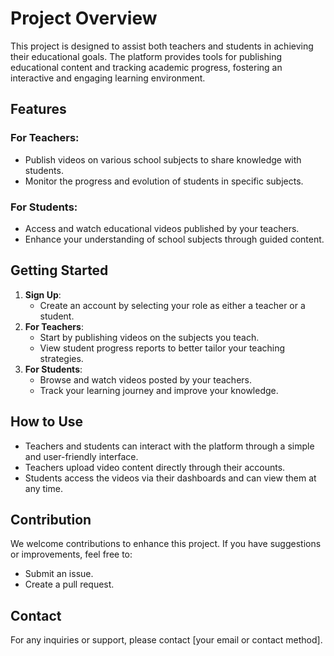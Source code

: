 # Project Overview

This project is designed to assist both teachers and students in achieving their educational goals. The platform provides tools for publishing educational content and tracking academic progress, fostering an interactive and engaging learning environment.

## Features

### For Teachers:
- Publish videos on various school subjects to share knowledge with students.
- Monitor the progress and evolution of students in specific subjects.

### For Students:
- Access and watch educational videos published by your teachers.
- Enhance your understanding of school subjects through guided content.

## Getting Started

1. **Sign Up**:
   - Create an account by selecting your role as either a teacher or a student.
2. **For Teachers**:
   - Start by publishing videos on the subjects you teach.
   - View student progress reports to better tailor your teaching strategies.
3. **For Students**:
   - Browse and watch videos posted by your teachers.
   - Track your learning journey and improve your knowledge.

## How to Use

- Teachers and students can interact with the platform through a simple and user-friendly interface.
- Teachers upload video content directly through their accounts.
- Students access the videos via their dashboards and can view them at any time.

## Contribution

We welcome contributions to enhance this project. If you have suggestions or improvements, feel free to:
- Submit an issue.
- Create a pull request.

## Contact

For any inquiries or support, please contact [your email or contact method].

